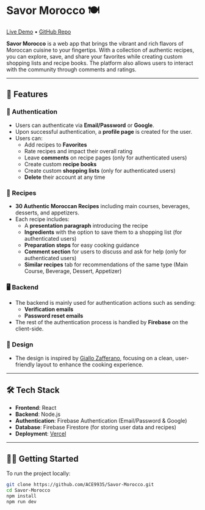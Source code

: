 # Savor Morocco 🍽️

[Live Demo](https://savor-morocco.vercel.app) • [GitHub Repo](https://github.com/ACE9935/Savor-Morocco)

**Savor Morocco** is a web app that brings the vibrant and rich flavors of Moroccan cuisine to your fingertips. With a collection of authentic recipes, you can explore, save, and share your favorites while creating custom shopping lists and recipe books. The platform also allows users to interact with the community through comments and ratings.

---

## 🌟 Features

### 🔐 Authentication
- Users can authenticate via **Email/Password** or **Google**.
- Upon successful authentication, a **profile page** is created for the user.
- Users can:
  - Add recipes to **Favorites**
  - Rate recipes and impact their overall rating
  - Leave **comments** on recipe pages (only for authenticated users)
  - Create custom **recipe books**
  - Create custom **shopping lists** (only for authenticated users)
  - **Delete** their account at any time

### 🍲 Recipes
- **30 Authentic Moroccan Recipes** including main courses, beverages, desserts, and appetizers.
- Each recipe includes:
  - A **presentation paragraph** introducing the recipe
  - **Ingredients** with the option to save them to a shopping list (for authenticated users)
  - **Preparation steps** for easy cooking guidance
  - **Comment section** for users to discuss and ask for help (only for authenticated users)
  - **Similar recipes** tab for recommendations of the same type (Main Course, Beverage, Dessert, Appetizer)

### 🖥 Backend
- The backend is mainly used for authentication actions such as sending:
  - **Verification emails**
  - **Password reset emails**
- The rest of the authentication process is handled by **Firebase** on the client-side.
  
### 🎨 Design
- The design is inspired by [Giallo Zafferano](https://www.giallozafferano.com/), focusing on a clean, user-friendly layout to enhance the cooking experience.

---

## 🛠 Tech Stack

- **Frontend**: React
- **Backend**: Node.js
- **Authentication**: Firebase Authentication (Email/Password & Google)
- **Database**: Firebase Firestore (for storing user data and recipes)
- **Deployment**: [Vercel](https://vercel.com/)

---

## 🧑‍💻 Getting Started

To run the project locally:

```bash
git clone https://github.com/ACE9935/Savor-Morocco.git
cd Savor-Morocco
npm install
npm run dev
